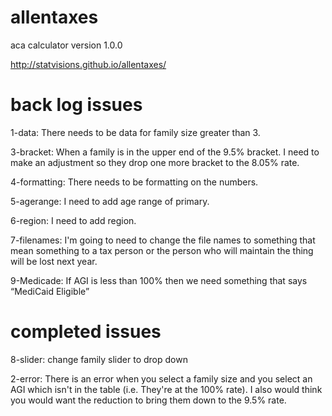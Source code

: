 allentaxes
==========

aca calculator version 1.0.0

http://statvisions.github.io/allentaxes/

back log issues
==========


1-data: There needs to be data for family size greater than 3.

3-bracket: When a family is in the upper end of the 9.5% bracket. I need to make an adjustment so they drop one more bracket to the 8.05% rate.

4-formatting: There needs to be formatting on the numbers.

5-agerange: I need to add age range of primary.

6-region: I need to add region.

7-filenames: I'm going to need to change the file names to something that mean something to a tax person or the person who will maintain the thing will be lost next year.

9-Medicade: If AGI is less than 100% then we need something that says “MediCaid Eligible”


completed issues
==========
8-slider: change family slider to drop down

2-error: There is an error when you select a family size and you select an AGI which isn't in the table (i.e. They're at the 100% rate). I also would think you would want the reduction to bring them down to the 9.5% rate.
